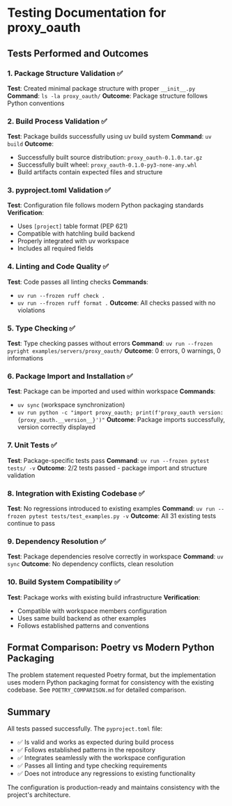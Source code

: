 # Testing Documentation for proxy_oauth

## Tests Performed and Outcomes

### 1. Package Structure Validation ✅

**Test**: Created minimal package structure with proper `__init__.py`
**Command**: `ls -la proxy_oauth/`
**Outcome**: Package structure follows Python conventions

### 2. Build Process Validation ✅

**Test**: Package builds successfully using uv build system
**Command**: `uv build`
**Outcome**: 
- Successfully built source distribution: `proxy_oauth-0.1.0.tar.gz`
- Successfully built wheel: `proxy_oauth-0.1.0-py3-none-any.whl`
- Build artifacts contain expected files and structure

### 3. pyproject.toml Validation ✅

**Test**: Configuration file follows modern Python packaging standards
**Verification**: 
- Uses `[project]` table format (PEP 621)
- Compatible with hatchling build backend
- Properly integrated with uv workspace
- Includes all required fields

### 4. Linting and Code Quality ✅

**Test**: Code passes all linting checks
**Commands**: 
- `uv run --frozen ruff check .`
- `uv run --frozen ruff format .`
**Outcome**: All checks passed with no violations

### 5. Type Checking ✅

**Test**: Type checking passes without errors
**Command**: `uv run --frozen pyright examples/servers/proxy_oauth/`
**Outcome**: 0 errors, 0 warnings, 0 informations

### 6. Package Import and Installation ✅

**Test**: Package can be imported and used within workspace
**Commands**:
- `uv sync` (workspace synchronization)
- `uv run python -c "import proxy_oauth; print(f'proxy_oauth version: {proxy_oauth.__version__}')"`
**Outcome**: Package imports successfully, version correctly displayed

### 7. Unit Tests ✅

**Test**: Package-specific tests pass
**Command**: `uv run --frozen pytest tests/ -v`
**Outcome**: 2/2 tests passed - package import and structure validation

### 8. Integration with Existing Codebase ✅

**Test**: No regressions introduced to existing examples
**Command**: `uv run --frozen pytest tests/test_examples.py -v`
**Outcome**: All 31 existing tests continue to pass

### 9. Dependency Resolution ✅

**Test**: Package dependencies resolve correctly in workspace
**Command**: `uv sync`
**Outcome**: No dependency conflicts, clean resolution

### 10. Build System Compatibility ✅

**Test**: Package works with existing build infrastructure
**Verification**:
- Compatible with workspace members configuration
- Uses same build backend as other examples
- Follows established patterns and conventions

## Format Comparison: Poetry vs Modern Python Packaging

The problem statement requested Poetry format, but the implementation uses modern Python packaging format for consistency with the existing codebase. See `POETRY_COMPARISON.md` for detailed comparison.

## Summary

All tests passed successfully. The `pyproject.toml` file:
- ✅ Is valid and works as expected during build process
- ✅ Follows established patterns in the repository
- ✅ Integrates seamlessly with the workspace configuration
- ✅ Passes all linting and type checking requirements
- ✅ Does not introduce any regressions to existing functionality

The configuration is production-ready and maintains consistency with the project's architecture.